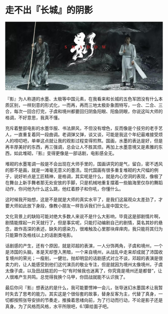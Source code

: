 # 走不出『长城』的阴影

[![](./img/ying.jpg)](https://movie.douban.com/subject/4864908/)

『影』为人称道的水墨、太极等中国元素，在我看来和长城的五色军团没有什么本质区别，一样刻意的形式化，一而再，再而三地太极卦象图特写，一合、二合、三合，每次一回合打完，子虞和境州都要回归阴鱼阳眼、阳鱼阴眼，你说这叫大师的格调，不好意思，我真不懂。

充斥着整部电影的水墨华服、书法屏风，不但没有增色，反而像是个技穷的老手艺人，一直重复着同一段曲调。老调弹又弹，谈又谈，可能是我这个年纪最难接受烦人的唠叨吧，单单这点就让我的观影过程变得煎熬。国画，水墨的表达是好，但是再丰厚美好的东西，再三强调，总会让人不胜其烦。再加上水墨意境又是素雅的东西，如此堆砌，『影』变得更像是一部话剧，电影感全无。

堆砌的水墨笔调一般是不会出现在大师手里的，国画讲究的是气，留白，密不透风的那不是画，就是一滩毫无意义的墨渍。现代国画有很多重复堆砌的大尺幅的例子，说好听点是工匠精神，是格调，其实呢是什么，就是内心空洞的表现，像极了在舞台上新手舞者那无处安放的手脚，只是机械地重复摆着一些脑海里仅存的舞蹈动作，你问他为什么这么跳，他红着脖子和你吼，你懂什么。

这时候我开始想，这是不是就是大师的真实水平了，是我们这届观众太差劲了，才要大师如此放下身段，像教小朋友一样告诉我们什么是中国文化。

文化背景上的缺陷可能对绝大多数人来说不是什么大影响，毕竟这是部剧情片啊，剧情能撑起一片天就行了，但是事实呢，只能打动编剧自己的剧情，莫名其妙的悬念，故作高深的表述，缺失的感染力，很难触及心里那块痒痒肉，我只能将其归为只能算作及格线以上的话剧类电影。

话剧感的产生，还有个原因，就是邓超的表演，一人分饰两角，子虞和境州，一个是沛国的头脑，本是天却堕入黑暗，一个来自境州，从战乱中走来却成就了沛国收复境州的荣光；一瘦削，一健壮。抛却明显的话剧感式对立不谈，邓超的表演是很卖力的，让人能感受到他们这代演员的敬业专注，但是就因为境州太像境州，子虞太像子虞，以及田战尴尬的一句“有时候我也迷离了，你究竟是境州还是都督”，让人很难产生共鸣。总觉得我换个马甲，你田战就能不认识我了。

最后你问『影』想表达的是什么，我可能要愣神一会儿，张导迷幻水墨国术让我暂时失去了思考的能力。其实这是个很俗套的故事，替身反客为主，代替了真身，一切都按照张导安排的节奏走，推搡着思绪向前，为了行动而行动，不论是影子还是真身。为了风格而风格，水平所限吧，6.1算给面子吧。


